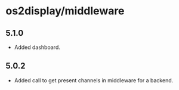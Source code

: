 # os2display/middleware

## 5.1.0

* Added dashboard.

## 5.0.2

* Added call to get present channels in middleware for a backend.
